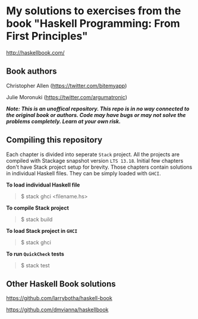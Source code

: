 # My solutions to exercises from the book "Haskell Programming: From First Principles"

http://haskellbook.com/

Book authors
------------
Christopher Allen (https://twitter.com/bitemyapp)

Julie Moronuki (https://twitter.com/argumatronic)

***Note: This is an unoffical repository. This repo is in no way connected to the original book or authors. Code may have bugs or may not solve the problems completely. Learn at your own risk.***

Compiling this repository
-------------------------

Each chapter is divided into seperate `Stack` project. All the projects are compiled with Stackage snapshot version `LTS 13.18`. Initial few chapters don't have Stack project setup for brevity. Those chapters contain solutions in individual Haskell files. They can be simply loaded with `GHCI`.


**To load individual Haskell file**

> $ stack ghci <filename.hs>

**To compile Stack project**

> $ stack build

**To load Stack project in `GHCI`**

> $ stack ghci

**To run `QuickCheck` tests**

> $ stack test


Other Haskell Book solutions
----------------------------

https://github.com/larrybotha/haskell-book

https://github.com/dmvianna/haskellbook

